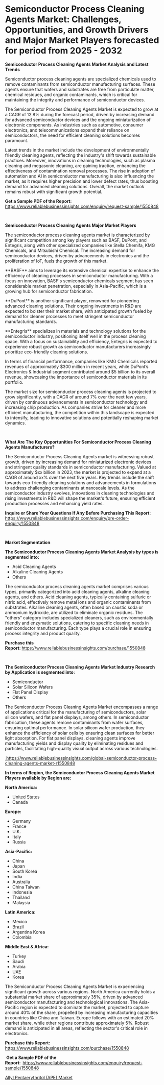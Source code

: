 <p><h1>Semiconductor Process Cleaning Agents Market: Challenges, Opportunities, and Growth Drivers and Major Market Players forecasted for period from 2025 - 2032</h1></p><p><strong>Semiconductor Process Cleaning Agents Market Analysis and Latest Trends</strong></p>
<p><p>Semiconductor process cleaning agents are specialized chemicals used to remove contaminants from semiconductor manufacturing surfaces. These agents ensure that wafers and substrates are free from particulate matter, chemical residues, and organic contaminants, which is critical for maintaining the integrity and performance of semiconductor devices.</p><p>The Semiconductor Process Cleaning Agents Market is expected to grow at a CAGR of 12.8% during the forecast period, driven by increasing demand for advanced semiconductor devices and the ongoing miniaturization of electronic components. As industries such as automotive, consumer electronics, and telecommunications expand their reliance on semiconductors, the need for efficient cleaning solutions becomes paramount. </p><p>Latest trends in the market include the development of environmentally friendly cleaning agents, reflecting the industry's shift towards sustainable practices. Moreover, innovations in cleaning technologies, such as plasma cleaning and megasonic cleaning, are gaining traction, enhancing the effectiveness of contamination removal processes. The rise in adoption of automation and AI in semiconductor manufacturing is also influencing the market, as it requires higher precision and lower defect rates, thus boosting demand for advanced cleaning solutions. Overall, the market outlook remains robust with significant growth potential.</p></p>
<p><strong>Get a Sample PDF of the Report:&nbsp;</strong> <a href="https://www.reliablebusinessinsights.com/enquiry/request-sample/1550848?utm_campaign=75&utm_medium=2&utm_source=Github&utm_content=ia&utm_term=01022025&utm_id=semiconductor-process-cleaning-agents">https://www.reliablebusinessinsights.com/enquiry/request-sample/1550848</a></p>
<p>&nbsp;</p>
<p><strong>Semiconductor Process Cleaning Agents Major Market Players</strong></p>
<p><p>The semiconductor process cleaning agents market is characterized by significant competition among key players such as BASF, DuPont, and Entegris, along with other specialized companies like Stella Chemifa, KMG Chemicals, and Mitsubishi Chemical. The increasing demand for semiconductor devices, driven by advancements in electronics and the proliferation of IoT, fuels the growth of this market.</p><p>**BASF** aims to leverage its extensive chemical expertise to enhance the efficiency of cleaning processes in semiconductor manufacturing. With a focus on innovation, BASF's semiconductor chemicals segment has seen considerable market penetration, especially in Asia-Pacific, which is a growing hub for semiconductor fabrication.</p><p>**DuPont** is another significant player, renowned for pioneering advanced cleaning solutions. Their ongoing investments in R&D are expected to bolster their market share, with anticipated growth fueled by demand for cleaner processes to meet stringent semiconductor manufacturing standards.</p><p>**Entegris** specializes in materials and technology solutions for the semiconductor industry, positioning itself well in the process cleaning space. With a focus on sustainability and efficiency, Entegris is expected to experience robust growth as semiconductor manufacturers increasingly prioritize eco-friendly cleaning solutions.</p><p>In terms of financial performance, companies like KMG Chemicals reported revenues of approximately $300 million in recent years, while DuPont’s Electronics & Industrial segment contributed around $5 billion to its overall revenue, showcasing the importance of semiconductor materials in its portfolio. </p><p>The market size for semiconductor process cleaning agents is projected to grow significantly, with a CAGR of around 7% over the next few years, driven by continuous advancements in semiconductor technology and increasing chip production. As companies strive for cleaner and more efficient manufacturing, the competition within this landscape is expected to intensify, leading to innovative solutions and potentially reshaping market dynamics.</p></p>
<p>&nbsp;</p>
<p><strong>What Are The Key Opportunities For Semiconductor Process Cleaning Agents Manufacturers?</strong></p>
<p><p>The Semiconductor Process Cleaning Agents market is witnessing robust growth, driven by increasing demand for miniaturized electronic devices and stringent quality standards in semiconductor manufacturing. Valued at approximately $xx billion in 2023, the market is projected to expand at a CAGR of around xx% over the next five years. Key trends include the shift towards eco-friendly cleaning solutions and advancements in formulations to address challenging contaminants at nanoscale levels. As the semiconductor industry evolves, innovations in cleaning technologies and rising investments in R&D will shape the market's future, ensuring efficient production processes and enhancing yield rates.</p></p>
<p><strong>Inquire or Share Your Questions If Any Before Purchasing This Report:</strong> <a href="https://www.reliablebusinessinsights.com/enquiry/pre-order-enquiry/1550848?utm_campaign=75&utm_medium=2&utm_source=Github&utm_content=ia&utm_term=01022025&utm_id=semiconductor-process-cleaning-agents">https://www.reliablebusinessinsights.com/enquiry/pre-order-enquiry/1550848</a></p>
<p>&nbsp;</p>
<p><strong>Market Segmentation</strong></p>
<p><strong>The Semiconductor Process Cleaning Agents Market Analysis by types is segmented into:</strong></p>
<p><ul><li>Acid Cleaning Agents</li><li>Alkaline Cleaning Agents</li><li>Others</li></ul></p>
<p><p>The semiconductor process cleaning agents market comprises various types, primarily categorized into acid cleaning agents, alkaline cleaning agents, and others. Acid cleaning agents, typically containing sulfuric or nitric acid, effectively remove metal ions and organic contaminants from substrates. Alkaline cleaning agents, often based on caustic soda or ammonium hydroxide, are utilized to eliminate organic residues. The "others" category includes specialized cleaners, such as environmentally friendly and enzymatic solutions, catering to specific cleaning needs in semiconductor manufacturing. Each type plays a crucial role in ensuring process integrity and product quality.</p></p>
<p><strong>Purchase this Report:&nbsp;</strong><a href="https://www.reliablebusinessinsights.com/purchase/1550848?utm_campaign=75&utm_medium=2&utm_source=Github&utm_content=ia&utm_term=01022025&utm_id=semiconductor-process-cleaning-agents">https://www.reliablebusinessinsights.com/purchase/1550848</a></p>
<p>&nbsp;</p>
<p><strong>The Semiconductor Process Cleaning Agents Market Industry Research by Application is segmented into:</strong></p>
<p><ul><li>Semiconductor</li><li>Solar Silicon Wafers</li><li>Flat Panel Display</li><li>Others</li></ul></p>
<p><p>The Semiconductor Process Cleaning Agents Market encompasses a range of applications critical for the manufacturing of semiconductors, solar silicon wafers, and flat panel displays, among others. In semiconductor fabrication, these agents remove contaminants from wafer surfaces, ensuring optimal performance. In solar silicon wafer production, they enhance the efficiency of solar cells by ensuring clean surfaces for better light absorption. For flat panel displays, cleaning agents improve manufacturing yields and display quality by eliminating residues and particles, facilitating high-quality visual output across various technologies.</p></p>
<p><a href="https://www.reliablebusinessinsights.com/global-semiconductor-process-cleaning-agents-market-r1550848?utm_campaign=75&utm_medium=2&utm_source=Github&utm_content=ia&utm_term=01022025&utm_id=semiconductor-process-cleaning-agents">&nbsp;https://www.reliablebusinessinsights.com/global-semiconductor-process-cleaning-agents-market-r1550848</a></p>
<p><strong>In terms of Region, the Semiconductor Process Cleaning Agents Market Players available by Region are:</strong></p>
<p>
    <p> <strong> North America: </strong>
        <ul>
            <li>United States</li>
            <li>Canada</li>
        </ul>
        </p> 
    <p> <strong> Europe: </strong>
        <ul>
            <li>Germany</li>
            <li>France</li>
            <li>U.K.</li>
            <li>Italy</li>
            <li>Russia</li>
        </ul>
        </p> 
    <p> <strong> Asia-Pacific: </strong>
        <ul>
            <li>China</li>
            <li>Japan</li>
            <li>South Korea</li>
            <li>India</li>
            <li>Australia</li>
            <li>China Taiwan</li>
            <li>Indonesia</li>
            <li>Thailand</li>
            <li>Malaysia</li>
        </ul>
        </p> 
    <p> <strong> Latin America: </strong>
        <ul>
            <li>Mexico</li>
            <li>Brazil</li>
            <li>Argentina Korea</li>
            <li>Colombia</li>
        </ul>
        </p> 
    <p> <strong> Middle East & Africa: </strong>
        <ul>
            <li>Turkey</li>
            <li>Saudi</li>
            <li>Arabia</li>
            <li>UAE</li>
            <li>Korea</li>
        </ul>
    </p>
    </p>
<p><p>The Semiconductor Process Cleaning Agents Market is experiencing significant growth across various regions. North America currently holds a substantial market share of approximately 35%, driven by advanced semiconductor manufacturing and technological innovations. The Asia-Pacific region is expected to dominate the market, projected to capture around 40% of the share, propelled by increasing manufacturing capacities in countries like China and Taiwan. Europe follows with an estimated 20% market share, while other regions contribute approximately 5%. Robust demand is anticipated in all areas, reflecting the sector's critical role in electronics.</p></p>
<p><strong>Purchase this Report: </strong><a href="https://www.reliablebusinessinsights.com/purchase/1550848?utm_campaign=75&utm_medium=2&utm_source=Github&utm_content=ia&utm_term=01022025&utm_id=semiconductor-process-cleaning-agents">https://www.reliablebusinessinsights.com/purchase/1550848</a></p>
<p>&nbsp;<strong>Get a Sample PDF of the Report:&nbsp;&nbsp;</strong><a href="https://www.reliablebusinessinsights.com/enquiry/request-sample/1550848?utm_campaign=75&utm_medium=2&utm_source=Github&utm_content=ia&utm_term=01022025&utm_id=semiconductor-process-cleaning-agents">https://www.reliablebusinessinsights.com/enquiry/request-sample/1550848</a></p>
<p><strong></strong></p>
<p><p><a href="https://github.com/juniordelafrance/Market-Research-Report-List-5/blob/main/allyl-pentaerythritol-ape-market.md?utm_campaign=75&utm_medium=2&utm_source=Github&utm_content=ia&utm_term=01022025&utm_id=semiconductor-process-cleaning-agents">Allyl Pentaerythritol (APE) Market</a></p></p>
